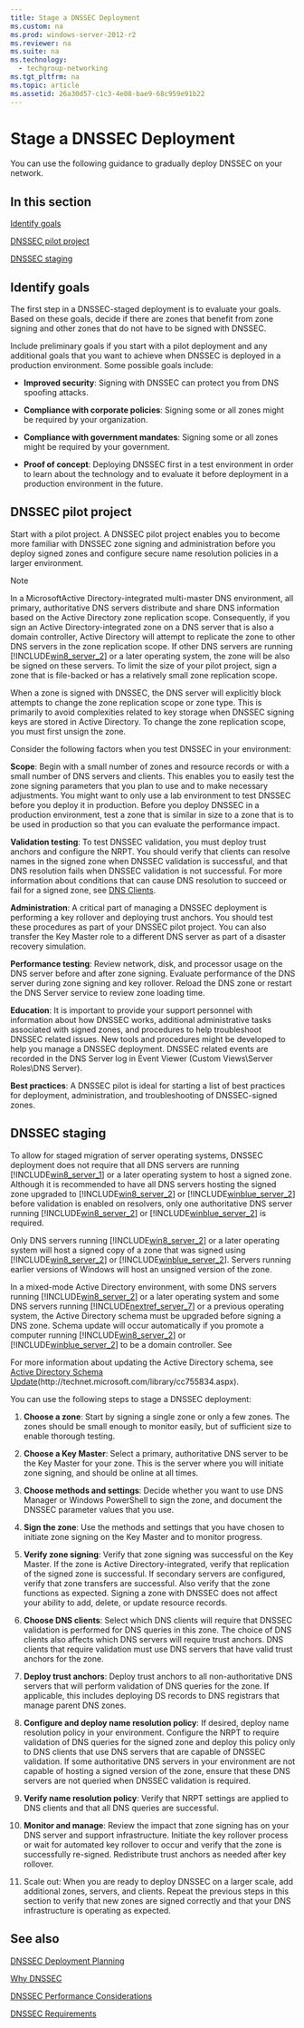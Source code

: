 ```yaml
---
title: Stage a DNSSEC Deployment
ms.custom: na
ms.prod: windows-server-2012-r2
ms.reviewer: na
ms.suite: na
ms.technology: 
  - techgroup-networking
ms.tgt_pltfrm: na
ms.topic: article
ms.assetid: 26a30d57-c1c3-4e08-bae9-68c959e91b22
---
```

# Stage a DNSSEC Deployment
You can use the following guidance to gradually deploy DNSSEC on your network.  
  
## In this section  
[Identify goals](../Topic/Stage-a-DNSSEC-Deployment.md#goals)  
  
[DNSSEC pilot project](../Topic/Stage-a-DNSSEC-Deployment.md#poc)  
  
[DNSSEC staging](../Topic/Stage-a-DNSSEC-Deployment.md#prod)  
  
## <a name="goals"></a>Identify goals  
The first step in a DNSSEC\-staged deployment is to evaluate your goals. Based on these goals, decide if there are zones that benefit from zone signing and other zones that do not have to be signed with DNSSEC.  
  
Include preliminary goals if you start with a pilot deployment and any additional goals that you want to achieve when DNSSEC is deployed in a production environment. Some possible goals include:  
  
-   **Improved security**: Signing with DNSSEC can protect you from DNS spoofing attacks.  
  
-   **Compliance with corporate policies**: Signing some or all zones might be required by your organization.  
  
-   **Compliance with government mandates**: Signing some or all zones might be required by your government.  
  
-   **Proof of concept**: Deploying DNSSEC first in a test environment in order to learn about the technology and to evaluate it before deployment in a production environment in the future.  
  
## <a name="poc"></a>DNSSEC pilot project  
Start with a pilot project. A DNSSEC pilot project enables you to become more familiar with DNSSEC zone signing and administration before you deploy signed zones and configure secure name resolution policies in a larger environment.  
  
> [!NOTE]  
> In a MicrosoftActive Directory\-integrated multi\-master DNS environment, all primary, authoritative DNS servers distribute and share DNS information based on the Active Directory zone replication scope. Consequently, if you sign an Active Directory\-integrated zone on a DNS server that is also a domain controller, Active Directory will attempt to replicate the zone to other DNS servers in the zone replication scope. If other DNS servers are running [!INCLUDE[win8_server_2](../Token/win8_server_2_md.md)] or a later operating system, the zone will be also be signed on these servers. To limit the size of your pilot project, sign a zone that is file\-backed or has a relatively small zone replication scope.  
>   
> When a zone is signed with DNSSEC, the DNS server will explicitly block attempts to change the zone replication scope or zone type. This is primarily to avoid complexities related to key storage when DNSSEC signing keys are stored in Active Directory. To change the zone replication scope, you must first unsign the zone.  
  
Consider the following factors when you test DNSSEC in your environment:  
  
**Scope**: Begin with a small number of zones and resource records or with a small number of DNS servers and clients. This enables you to easily test the zone signing parameters that you plan to use and to make necessary adjustments. You might want to only use a lab environment to test DNSSEC before you deploy it in production. Before you deploy DNSSEC in a production environment, test a zone that is similar in size to a zone that is to be used in production so that you can evaluate the performance impact.  
  
**Validation testing**: To test DNSSEC validation, you must deploy trust anchors and configure the NRPT. You should verify that clients can resolve names in the signed zone when DNSSEC validation is successful, and that DNS resolution fails when DNSSEC validation is not successful. For more information about conditions that can cause DNS resolution to succeed or fail for a signed zone, see [DNS Clients](../Topic/DNS-Clients.md).  
  
**Administration**: A critical part of managing a DNSSEC deployment is performing a key rollover and deploying trust anchors. You should test these procedures as part of your DNSSEC pilot project. You can also transfer the Key Master role to a different DNS server as part of a disaster recovery simulation.  
  
**Performance testing**: Review network, disk, and processor usage on the DNS server before and after zone signing. Evaluate performance of the DNS server during zone signing and key rollover. Reload the DNS zone or restart the DNS Server service to review zone loading time.  
  
**Education**: It is important to provide your support personnel with information about how DNSSEC works, additional administrative tasks associated with signed zones, and procedures to help troubleshoot DNSSEC related issues. New tools and procedures might be developed to help you manage a DNSSEC deployment. DNSSEC related events are recorded in the DNS Server log in Event Viewer \(Custom Views\\Server Roles\\DNS Server\).  
  
**Best practices**: A DNSSEC pilot is ideal for starting a list of best practices for deployment, administration, and troubleshooting of DNSSEC\-signed zones.  
  
## <a name="prod"></a>DNSSEC staging  
To allow for staged migration of server operating systems, DNSSEC deployment does not require that all DNS servers are running [!INCLUDE[win8_server_1](../Token/win8_server_1_md.md)] or a later operating system to host a signed zone. Although it is recommended to have all DNS servers hosting the signed zone upgraded to [!INCLUDE[win8_server_2](../Token/win8_server_2_md.md)] or [!INCLUDE[winblue_server_2](../Token/winblue_server_2_md.md)] before validation is enabled on resolvers, only one authoritative DNS server running [!INCLUDE[win8_server_2](../Token/win8_server_2_md.md)] or [!INCLUDE[winblue_server_2](../Token/winblue_server_2_md.md)] is required.  
  
Only DNS servers running [!INCLUDE[win8_server_2](../Token/win8_server_2_md.md)] or a later operating system will host a signed copy of a zone that was signed using [!INCLUDE[win8_server_2](../Token/win8_server_2_md.md)] or [!INCLUDE[winblue_server_2](../Token/winblue_server_2_md.md)]. Servers running earlier versions of Windows will host an unsigned version of the zone.  
  
In a mixed\-mode Active Directory environment, with some DNS servers running [!INCLUDE[win8_server_2](../Token/win8_server_2_md.md)] or a later operating system and some DNS servers running [!INCLUDE[nextref_server_7](../Token/nextref_server_7_md.md)] or a previous operating system, the Active Directory schema must be upgraded before signing a DNS zone. Schema update will occur automatically if you promote a computer running [!INCLUDE[win8_server_2](../Token/win8_server_2_md.md)] or [!INCLUDE[winblue_server_2](../Token/winblue_server_2_md.md)] to be a domain controller. See  
  
For more information about updating the Active Directory schema, see [Active Directory Schema Update](http://technet.microsoft.com/library/cc755834.aspx)\(http:\/\/technet.microsoft.com\/library\/cc755834.aspx\).  
  
You can use the following steps to stage a DNSSEC deployment:  
  
1.  **Choose a zone**: Start by signing a single zone or only a few zones. The zones should be small enough to monitor easily, but of sufficient size to enable thorough testing.  
  
2.  **Choose a Key Master**: Select a primary, authoritative DNS server to be the Key Master for your zone. This is the server where you will initiate zone signing, and should be online at all times.  
  
3.  **Choose methods and settings**: Decide whether you want to use DNS Manager or Windows PowerShell to sign the zone, and document the DNSSEC parameter values that you use.  
  
4.  **Sign the zone**: Use the methods and settings that you have chosen to initiate zone signing on the Key Master and to monitor progress.  
  
5.  **Verify zone signing**: Verify that zone signing was successful on the Key Master. If the zone is Active Directory\-integrated, verify that replication of the signed zone is successful. If secondary servers are configured, verify that zone transfers are successful. Also verify that the zone functions as expected. Signing a zone with DNSSEC does not affect your ability to add, delete, or update resource records.  
  
6.  **Choose DNS clients**: Select which DNS clients will require that DNSSEC validation is performed for DNS queries in this zone. The choice of DNS clients also affects which DNS servers will require trust anchors. DNS clients that require validation must use DNS servers that have valid trust anchors for the zone.  
  
7.  **Deploy trust anchors**: Deploy trust anchors to all non\-authoritative DNS servers that will perform validation of DNS queries for the zone. If applicable, this includes deploying DS records to DNS registrars that manage parent DNS zones.  
  
8.  **Configure and deploy name resolution policy**: If desired, deploy name resolution policy in your environment. Configure the NRPT to require validation of DNS queries for the signed zone and deploy this policy only to DNS clients that use DNS servers that are capable of DNSSEC validation. If some authoritative DNS servers in your environment are not capable of hosting a signed version of the zone, ensure that these DNS servers are not queried when DNSSEC validation is required.  
  
9. **Verify name resolution policy**: Verify that NRPT settings are applied to DNS clients and that all DNS queries are successful.  
  
10. **Monitor and manage**: Review the impact that zone signing has on your DNS server and support infrastructure. Initiate the key rollover process or wait for automated key rollover to occur and verify that the zone is successfully re\-signed. Redistribute trust anchors as needed after key rollover.  
  
11. Scale out: When you are ready to deploy DNSSEC on a larger scale, add additional zones, servers, and clients. Repeat the previous steps in this section to verify that new zones are signed correctly and that your DNS infrastructure is operating as expected.  
  
## See also  
[DNSSEC Deployment Planning](../Topic/DNSSEC-Deployment-Planning.md)  
  
[Why DNSSEC](../Topic/Why-DNSSEC.md)  
  
[DNSSEC Performance Considerations](../Topic/DNSSEC-Performance-Considerations.md)  
  
[DNSSEC Requirements](../Topic/DNSSEC-Requirements.md)  
  
